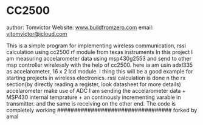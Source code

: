 # CC2500
author: Tomvictor
Website: www.buildfromzero.com
email: vjtomvictor@icloud.com

This is a simple program for implementing wireless communication, rssi calculation using cc2500 rf module from texas instruments
In this project I am measuring accelarometer data using msp430g2553 and send to other msp controller wirelessly with the help of cc2500.
here ia am usin adxl335 as accelarometer, 16 x 2 lcd module. I thing this will be a good example for starting projects in wireless
electronics. 
rssi calculation is done n the rx section(by directly reading a register, look datasheet for more details)
accelarometer make use of ADC
I am sending the accelarometer data + MSP430 internal temprature + an continously incrementing varable in transmitter.
and the same is receiving on the other end.
The code is completely working
##################################
forked by amal
